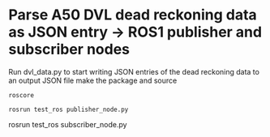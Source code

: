 # Parse A50 DVL dead reckoning data as JSON entry -> ROS1 publisher and subscriber nodes
Run dvl_data.py to start writing JSON entries of the dead reckoning data to an output JSON file
make the package and source

```
roscore
```
```
rosrun test_ros publisher_node.py
```
rosrun test_ros subscriber_node.py
```

